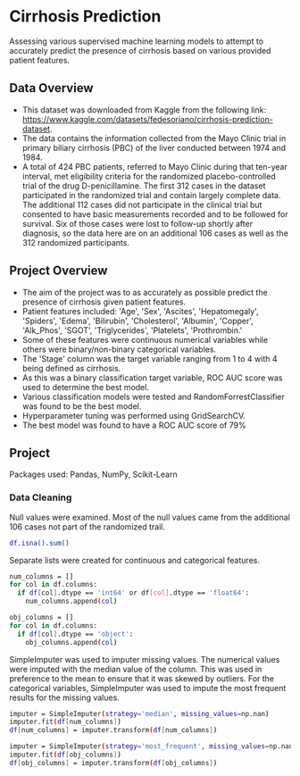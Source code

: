 # Cirrhosis Prediction

Assessing various supervised machine learning models to attempt to accurately predict the presence of cirrhosis based on various provided patient features. 

## Data Overview
- This dataset was downloaded from Kaggle from the following link: https://www.kaggle.com/datasets/fedesoriano/cirrhosis-prediction-dataset.
- The data contains the information collected from the Mayo Clinic trial in primary biliary cirrhosis (PBC) of the liver conducted between 1974 and 1984.
- A total of 424 PBC patients, referred to Mayo Clinic during that ten-year interval, met eligibility criteria for the randomized placebo-controlled trial of the drug D-penicillamine. The first 312 cases in the dataset participated in the randomized trial and contain largely complete data. The additional 112 cases did not participate in the clinical trial but consented to have basic measurements recorded and to be followed for survival. Six of those cases were lost to follow-up shortly after diagnosis, so the data here are on an additional 106 cases as well as the 312 randomized participants.

## Project Overview
-  The aim of the project was to as accurately as possible predict the presence of cirrhosis given patient features.
-  Patient features included: 'Age', 'Sex', 'Ascites', 'Hepatomegaly', 'Spiders', 'Edema', 'Bilirubin', 'Cholesterol', 'Albumin', 'Copper', 'Alk_Phos', 'SGOT', 'Triglycerides', 'Platelets', 'Prothrombin.'
-  Some of these features were continuous numerical variables while others were binary/non-binary categorical variables.
-  The 'Stage' column was the target variable ranging from 1 to 4 with 4 being defined as cirrhosis.
-  As this was a binary classification target variable, ROC AUC score was used to determine the best model.
-  Various classification models were tested and RandomForrestClassifier was found to be the best model.
-  Hyperparameter tuning was performed using GridSearchCV.
-  The best model was found to have a ROC AUC score of 79%

## Project

Packages used: Pandas, NumPy, Scikit-Learn

### Data Cleaning

Null values were examined. Most of the null values came from the additional 106 cases not part of the randomized trail.

```bash
df.isna().sum()
```
Separate lists were created for continuous and categorical features. 

```bash
num_columns = []
for col in df.columns:
  if df[col].dtype == 'int64' or df[col].dtype == 'float64':
    num_columns.append(col)

obj_columns = []
for col in df.columns:
  if df[col].dtype == 'object':
    obj_columns.append(col)
```
SimpleImputer was used to imputer missing values. The numerical values were imputed with the median value of the column. This was used in preference to the mean to ensure that it was skewed by outliers.
For the categorical variables, SimpleImputer was used to impute the most frequent results for the missing values.
```bash
imputer = SimpleImputer(strategy='median', missing_values=np.nan)
imputer.fit(df[num_columns])
df[num_columns] = imputer.transform(df[num_columns])

imputer = SimpleImputer(strategy='most_frequent', missing_values=np.nan)
imputer.fit(df[obj_columns])
df[obj_columns] = imputer.transform(df[obj_columns])
```
